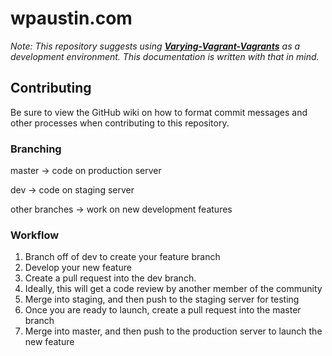 # wpaustin.com

*Note: This repository suggests using __[Varying-Vagrant-Vagrants](https://github.com/Varying-Vagrant-Vagrants/VVV)__ as a development environment. This documentation is written with that in mind.*

## Contributing
Be sure to view the GitHub wiki on how to format commit messages and other processes when contributing to this repository.

### Branching

master -> code on production server

dev -> code on staging server

other branches -> work on new development features

### Workflow

1. Branch off of dev to create your feature branch
2. Develop your new feature
3. Create a pull request into the dev branch.
4. Ideally, this will get a code review by another member of the community
5. Merge into staging, and then push to the staging server for testing
6. Once you are ready to launch, create a pull request into the master branch
7. Merge into master, and then push to the production server to launch the new feature
